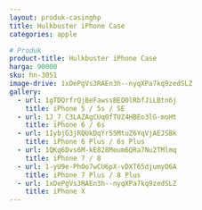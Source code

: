 ```yaml
---
layout: produk-casinghp
title: Hulkbuster iPhone Case
categories: apple

# Produk
product-title: Hulkbuster iPhone Case
harga: 90000
sku: hn-3051
image-drive: 1xDePgVs3RAEn3h--nyqXPa7kq9zedSLZ
gallery:
  - url: 1gTDQrfrQjBeFawssBEQ0lRbfJiLBtn6j
    title: iPhone 5 / 5s / SE
  - url: 1J_7_C3LAZAgCUq0fTUZ4HBEo3lG-moHt
    title: iPhone 6 / 6s
  - url: 1IybjG3jRQUkDqYr55MtuZ6YqVjAEJSBk
    title: iPhone 6 Plus / 6s Plus
  - url: 1QKq6Dvs6M-kE828Meum6QRa7Nu2TMlmq
    title: iPhone 7 / 8
  - url: 1-yU9e-PhOo7wCU6pX-vDXT65djumyO6A
    title: iPhone 7 Plus / 8 Plus
  - url: 1xDePgVs3RAEn3h--nyqXPa7kq9zedSLZ
    title: iPhone X
---
```

